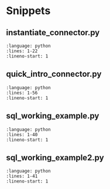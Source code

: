 # Snippets

## instantiate_connector.py

```{literalinclude} /snippets/instantiate_connector.py
:language: python
:lines: 1-22
:lineno-start: 1
```

## quick_intro_connector.py
```{literalinclude} ./snippets/intro_connector.py
:language: python
:lines: 1-56
:lineno-start: 1
```

## sql_working_example.py
```{literalinclude} ./snippets/sql_working_example.py
:language: python
:lines: 1-40
:lineno-start: 1
```

## sql_working_example2.py
```{literalinclude} ./snippets/sql_working_example.py
:language: python
:lines: 1-41
:lineno-start: 1
```
